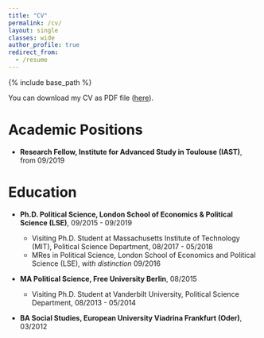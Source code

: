 ```yaml
---
title: "CV"
permalink: /cv/
layout: single
classes: wide
author_profile: true
redirect_from:
  - /resume
---
```


{% include base_path %}

You can download my CV as PDF file ([here](https://www.dropbox.com/s/gdscez6xqclon7a/CV_EN_Jan_Stuckatz.pdf?dl=0)). 

Academic Positions
======
* **Research Fellow, Institute for Advanced Study in Toulouse (IAST)**, from 09/2019

Education
======
* **Ph.D. Political Science, London School of Economics & Political Science (LSE)**, 09/2015 - 09/2019
  * Visiting Ph.D. Student at Massachusetts Institute of Technology (MIT), Political Science Department, 08/2017 - 05/2018
  * MRes in Political Science, London School of Economics and Political Science (LSE), _with distinction_ 09/2016

* **MA Political Science, Free University Berlin**, 08/2015
  * Visiting Ph.D. Student at Vanderbilt University, Political Science Department,  08/2013 - 05/2014

* **BA Social Studies, European University Viadrina Frankfurt (Oder)**, 03/2012
